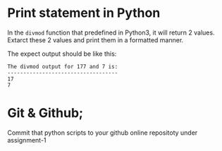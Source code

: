 # Print statement in Python
In the `divmod` function that predefined in Python3, it will return 2 values. 
Extarct these 2 values and print them in a formatted manner. 

The expect output should be like this:

```text
The divmod output for 177 and 7 is: 
-----------------------------------
17
7
```

# Git & Github;
Commit that python scripts to your github online repositoty under assignment-1

#  
